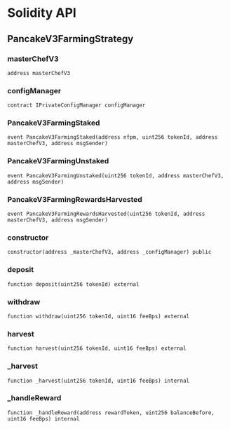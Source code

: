 # Solidity API

## PancakeV3FarmingStrategy

### masterChefV3

```solidity
address masterChefV3
```

### configManager

```solidity
contract IPrivateConfigManager configManager
```

### PancakeV3FarmingStaked

```solidity
event PancakeV3FarmingStaked(address nfpm, uint256 tokenId, address masterChefV3, address msgSender)
```

### PancakeV3FarmingUnstaked

```solidity
event PancakeV3FarmingUnstaked(uint256 tokenId, address masterChefV3, address msgSender)
```

### PancakeV3FarmingRewardsHarvested

```solidity
event PancakeV3FarmingRewardsHarvested(uint256 tokenId, address masterChefV3, address msgSender)
```

### constructor

```solidity
constructor(address _masterChefV3, address _configManager) public
```

### deposit

```solidity
function deposit(uint256 tokenId) external
```

### withdraw

```solidity
function withdraw(uint256 tokenId, uint16 feeBps) external
```

### harvest

```solidity
function harvest(uint256 tokenId, uint16 feeBps) external
```

### _harvest

```solidity
function _harvest(uint256 tokenId, uint16 feeBps) internal
```

### _handleReward

```solidity
function _handleReward(address rewardToken, uint256 balanceBefore, uint16 feeBps) internal
```

